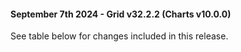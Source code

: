 #### September 7th 2024 - Grid v32.2.2 (Charts v10.0.0)

See table below for changes included in this release.
